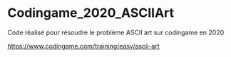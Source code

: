 # Codingame_2020_ASCIIArt
  Code réalisé pour résoudre le problème ASCII art sur codingame en 2020 

https://www.codingame.com/training/easy/ascii-art
